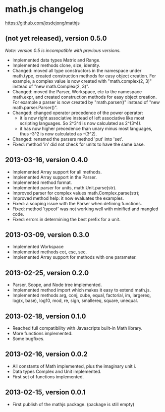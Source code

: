 # math.js changelog
https://github.com/josdejong/mathjs


## (not yet released), version 0.5.0

*Note: version 0.5 is incompatible with previous versions.*

- Implemented data types Matrix and Range.
- Implemented methods clone, size, identity.
- Changed: moved all type constructors in the namespace under math.type,
  created construction methods for easy object creation. For example, a complex
  value is now created with "math.complex(2, 3)" instead of
  "new math.Complex(2, 3)".
- Changed: moved the Parser, Workspace, etc to the namespace math.expr, and
  created construction methods for easy object creation. For example a parser
  is now created by "math.parser()" instead of "new math.parser.Parser()".
- Changed: changed operator precedence of the power operator:
  - it is now right associative instead of left associative like most scripting
    languages. So 2^3^4 is now calculated as 2^(3^4).
  - it has now higher precedence than unary minus most languages, thus -3^2 is
    now calculated as -(3^2).
- Changed: renamed the parsers method 'put' into 'set'.
- Fixed: method 'in' did not check for units to have the same base.


## 2013-03-16, version 0.4.0

- Implemented Array support for all methods.
- Implemented Array support in the Parser.
- Implemented method format.
- Implemented parser for units, math.Unit.parse(str).
- Improved parser for complex values math.Complex.parse(str);
- Improved method help: it now evaluates the examples.
- Fixed: a scoping issue with the Parser when defining functions.
- Fixed: method 'typeof' was not working well with minified and mangled code.
- Fixed: errors in determining the best prefix for a unit.


## 2013-03-09, version 0.3.0

- Implemented Workspace
- Implemented methods cot, csc, sec.
- Implemented Array support for methods with one parameter.


## 2013-02-25, version 0.2.0

- Parser, Scope, and Node tree implemented.
- Implemented method import which makes it easy to extend math.js.
- Implemented methods arg, conj, cube, equal, factorial, im, largereq,
  log(x, base), log10, mod, re, sign, smallereq, square, unequal.


## 2013-02-18, version 0.1.0

- Reached full compatibility with Javascripts built-in Math library.
- More functions implemented.
- Some bugfixes.


## 2013-02-16, version 0.0.2

- All constants of Math implemented, plus the imaginary unit i.
- Data types Complex and Unit implemented.
- First set of functions implemented.


## 2013-02-15, version 0.0.1

- First publish of the mathjs package. (package is still empty)
